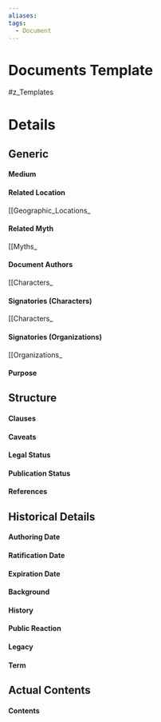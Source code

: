 ```yaml
---
aliases: 
tags:
  - Document
---
```

# Documents Template
#z_Templates


# Details
## Generic
#### Medium
#### Related Location
[[Geographic_Locations_
#### Related Myth
[[Myths_
#### Document Authors
[[Characters_
#### Signatories (Characters)
[[Characters_
#### Signatories (Organizations)
[[Organizations_
#### Purpose
## Structure
#### Clauses
#### Caveats
#### Legal Status
#### Publication Status
#### References
## Historical Details
#### Authoring Date
#### Ratification Date
#### Expiration Date
#### Background
#### History
#### Public Reaction
#### Legacy
#### Term
## Actual Contents
#### Contents
